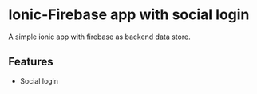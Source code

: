 # Ionic-Firebase app with social login

A simple ionic app with firebase as backend data store. 

## Features

* Social login
